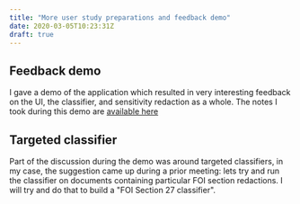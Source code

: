 ```yaml
---
title: "More user study preparations and feedback demo"
date: 2020-03-05T10:23:31Z
draft: true
---
```


## Feedback demo

I gave a demo of the application which resulted in very interesting feedback on the UI, the classifier, and sensitivity redaction as a whole.
The notes I took during this demo are [available here](https://harpocrates-app.gitlab.io/notech/meetings.md.html#special-ui-feedback-meeting)

## Targeted classifier

Part of the discussion during the demo was around targeted classifiers, in my case, the suggestion came up during a prior meeting: lets try and run the classifier on documents containing particular FOI section redactions. I will try and do that to build a "FOI Section 27 classifier".
